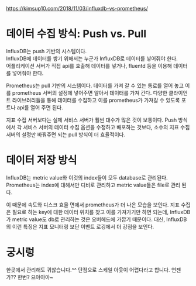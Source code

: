 https://kimsup10.com/2018/11/03/influxdb-vs-prometheus/

# 데이터 수집 방식: Push vs. Pull
InfluxDB는 push 기반의 시스템이다.    
InfluxDB에 데이터를 쌓기 위해서는 누군가 InfluxDB로 데이터를 넣어줘야 한다.    
어플리케이션 서버가 직접 api를 호출해 데이터를 넣거나, fluentd 등을 이용해 데이터를 넣어줘야 한다.

Prometheus는 pull 기반의 시스템이다. 
데이터를 가져 갈 수 있는 통로를 열어 놓고 이를 prometheus 서버의 설정에 넣어주면 알아서 데이터를 가져 간다. 
다양한 클라이언트 라이브러리들을 통해 데이터를 수집하고 이를 prometheus가 가져갈 수 있도록 포트나 api를 열어 주면 된다.

지표 수집 서버보다는 실제 서비스 서버가 훨씬 대수가 많은 것이 보통이다. 
Push 방식에서 각 서비스 서버의 데이터 수집 옵션을 수정하고 배포하는 것보다, 
소수의 지표 수집 서버의 설정만 바꿔주면 되는 pull 방식이 더 효율적이다.

# 데이터 저장 방식
InfluxDB는 metric value와 이것의 index들이 모두 database로 관리된다.
Prometheus는 index에 대해서만 디비로 관리하고 metric value들은 file로 관리 된다.

이 때문에 속도와 디스크 효율 면에서 prometheus가 더 나은 모습을 보인다. 
지표 수집은 필요로 하는 key에 대한 데이터 위치를 찾고 이를 가져가기만 하면 되는데, 
InfluxDB가 metric value도 db로 관리하는 것은 오버헤드에 가깝기 때문이다. 
대신, InfluxDB의 이런 특징은 지표 모니터링 보단 이벤트 로깅에서 더 강점을 보인다.

# 궁시렁
한곳에서 관리해도 귀찮습니다.^^
단점으로 스케일 아웃이 어렵다라고 합니다.
언젠가?? 한번? 으아아아~
